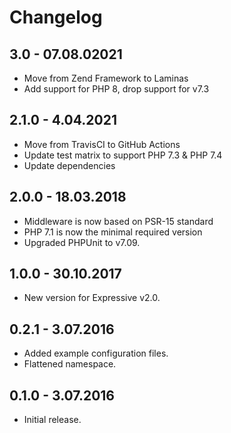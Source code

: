 Changelog
=========

## 3.0 - 07.08.02021
* Move from Zend Framework to Laminas
* Add support for PHP 8, drop support for v7.3

## 2.1.0 - 4.04.2021

* Move from TravisCI to GitHub Actions
* Update test matrix to support PHP 7.3 & PHP 7.4
* Update dependencies

## 2.0.0 - 18.03.2018

* Middleware is now based on PSR-15 standard
* PHP 7.1 is now the minimal required version
* Upgraded PHPUnit to v7.09.

## 1.0.0 - 30.10.2017

* New version for Expressive v2.0.

## 0.2.1 - 3.07.2016

* Added example configuration files.
* Flattened namespace.

## 0.1.0 - 3.07.2016

* Initial release.
